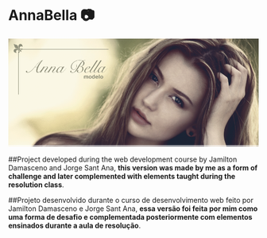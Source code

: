 # AnnaBella :camera:

![Anna Bella Logo](/images/capa.png)

##Project developed during the web development course by Jamilton Damasceno and Jorge Sant Ana, **this version was made by me as a form of challenge and later complemented with elements taught during the resolution class**.

##Projeto desenvolvido durante o curso de desenvolvimento web feito por Jamilton Damasceno e Jorge Sant Ana, **essa versão foi feita por mim como uma forma de desafio e complementada posteriormente com elementos ensinados durante a aula de resolução**.
